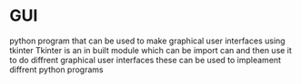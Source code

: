 # GUI
python program that can be used to make graphical user interfaces using tkinter
Tkinter is an in built module which can be import can and then use it to do diffrent graphical user interfaces 
these can be used to impleament diffrent python programs
